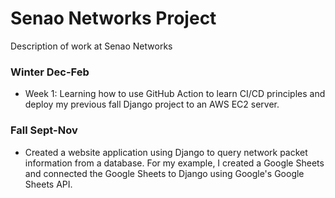 # Senao Networks Project
Description of work at Senao Networks

### Winter Dec-Feb
- Week 1: Learning how to use GitHub Action to learn CI/CD principles and deploy my previous fall Django project to an AWS EC2 server.

### Fall Sept-Nov
- Created a website application using Django to query network packet information from a database. For my example, I created a Google Sheets and connected the Google Sheets to Django using Google's Google Sheets API.
